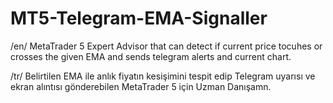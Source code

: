 # MT5-Telegram-EMA-Signaller
/en/ MetaTrader 5 Expert Advisor that can detect if current price tocuhes or crosses the given EMA and sends telegram alerts and current chart.


/tr/ Belirtilen EMA ile anlık fiyatın kesişimini tespit edip Telegram uyarısı ve ekran alıntısı gönderebilen MetaTrader 5 için Uzman Danışamn.
